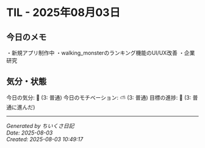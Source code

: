 # TIL - 2025年08月03日

## 今日のメモ
・新規アプリ制作中
・walking_monsterのランキング機能のUI/UX改善
・企業研究


## 気分・状態
今日の気分: 🙂 (3: 普通)
今日のモチベーション: ⛅ (3: 普通)
目標の進捗: 🌱 (3: 普通に進んだ)

---
*Generated by ちいくさ日記*  
*Date: 2025-08-03*  
*Created: 2025-08-03 10:49:17*
